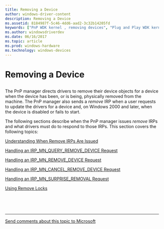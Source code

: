 ```yaml
---
title: Removing a Device
author: windows-driver-content
description: Removing a Device
ms.assetid: 8184987f-5c46-4dd6-aad2-3c32b14205fd
keywords: ["PnP WDK kernel , removing devices", "Plug and Play WDK kernel , removing devices", "removing devices", "notifications WDK PnP , removing devices", "IRPs WDK PnP", "I/O request packets WDK PnP"]
ms.author: windowsdriverdev
ms.date: 06/16/2017
ms.topic: article
ms.prod: windows-hardware
ms.technology: windows-devices
---
```


# Removing a Device


## <a href="" id="ddk-removing-a-device-kg"></a>


The PnP manager directs drivers to remove their device objects for a device when the device has been, or is being, physically removed from the machine. The PnP manager also sends a *remove* IRP when a user requests to update the drivers for a device and, on Windows 2000 and later, when the device is disabled or fails to start.

The following sections describe when the PnP manager issues *remove* IRPs and what drivers must do to respond to those IRPs. This section covers the following topics:

[Understanding When Remove IRPs Are Issued](understanding-when-remove-irps-are-issued.md)

[Handling an IRP\_MN\_QUERY\_REMOVE\_DEVICE Request](handling-an-irp-mn-query-remove-device-request.md)

[Handling an IRP\_MN\_REMOVE\_DEVICE Request](handling-an-irp-mn-remove-device-request.md)

[Handling an IRP\_MN\_CANCEL\_REMOVE\_DEVICE Request](handling-an-irp-mn-cancel-remove-device-request.md)

[Handling an IRP\_MN\_SURPRISE\_REMOVAL Request](handling-an-irp-mn-surprise-removal-request.md)

[Using Remove Locks](using-remove-locks.md)

 

 


--------------------
[Send comments about this topic to Microsoft](mailto:wsddocfb@microsoft.com?subject=Documentation%20feedback%20%5Bkernel\kernel%5D:%20Removing%20a%20Device%20%20RELEASE:%20%286/14/2017%29&body=%0A%0APRIVACY%20STATEMENT%0A%0AWe%20use%20your%20feedback%20to%20improve%20the%20documentation.%20We%20don't%20use%20your%20email%20address%20for%20any%20other%20purpose,%20and%20we'll%20remove%20your%20email%20address%20from%20our%20system%20after%20the%20issue%20that%20you're%20reporting%20is%20fixed.%20While%20we're%20working%20to%20fix%20this%20issue,%20we%20might%20send%20you%20an%20email%20message%20to%20ask%20for%20more%20info.%20Later,%20we%20might%20also%20send%20you%20an%20email%20message%20to%20let%20you%20know%20that%20we've%20addressed%20your%20feedback.%0A%0AFor%20more%20info%20about%20Microsoft's%20privacy%20policy,%20see%20http://privacy.microsoft.com/default.aspx. "Send comments about this topic to Microsoft")


